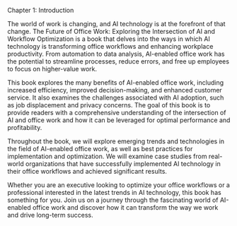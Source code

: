 Chapter 1: Introduction

The world of work is changing, and AI technology is at the forefront of that change. The Future of Office Work: Exploring the Intersection of AI and Workflow Optimization is a book that delves into the ways in which AI technology is transforming office workflows and enhancing workplace productivity. From automation to data analysis, AI-enabled office work has the potential to streamline processes, reduce errors, and free up employees to focus on higher-value work.

This book explores the many benefits of AI-enabled office work, including increased efficiency, improved decision-making, and enhanced customer service. It also examines the challenges associated with AI adoption, such as job displacement and privacy concerns. The goal of this book is to provide readers with a comprehensive understanding of the intersection of AI and office work and how it can be leveraged for optimal performance and profitability.

Throughout the book, we will explore emerging trends and technologies in the field of AI-enabled office work, as well as best practices for implementation and optimization. We will examine case studies from real-world organizations that have successfully implemented AI technology in their office workflows and achieved significant results.

Whether you are an executive looking to optimize your office workflows or a professional interested in the latest trends in AI technology, this book has something for you. Join us on a journey through the fascinating world of AI-enabled office work and discover how it can transform the way we work and drive long-term success.
